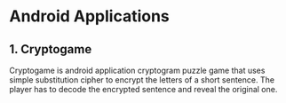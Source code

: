 # Android Applications

## 1. Cryptogame
  Cryptogame is android application cryptogram puzzle game that uses simple substitution cipher to encrypt the letters of a short sentence. The player has to decode the encrypted sentence and reveal the original one. 
